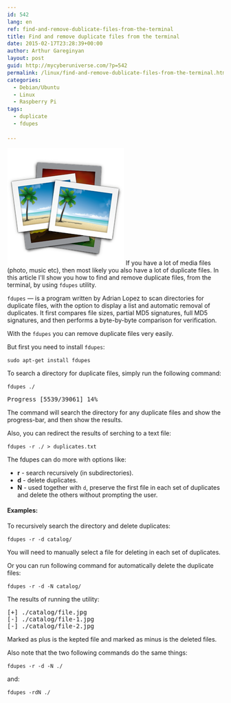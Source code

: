 ```yaml
---
id: 542
lang: en
ref: find-and-remove-dublicate-files-from-the-terminal
title: Find and remove duplicate files from the terminal
date: 2015-02-17T23:28:39+00:00
author: Arthur Gareginyan
layout: post
guid: http://mycyberuniverse.com/?p=542
permalink: /linux/find-and-remove-dublicate-files-from-the-terminal.html
categories:
  - Debian/Ubuntu
  - Linux
  - Raspberry Pi
tags:
  - duplicate
  - fdupes

---
```


![thumb](/images/duplicates.png)
If you have a lot of media files (photo, music etc), then most likely you also have a lot of duplicate files. In this article I'll show you how to find and remove duplicate files, from the terminal, by using `fdupes` utility.


`fdupes` — is a program written by Adrian Lopez to scan directories for duplicate files, with the option to display a list and automatic removal of duplicates. It first compares file sizes, partial MD5 signatures, full MD5 signatures, and then performs a byte-by-byte comparison for verification.

With the `fdupes` you can remove duplicate files very easily.

But first you need to install `fdupes`:

```
sudo apt-get install fdupes
```

To search a directory for duplicate files, simply run the following command:

```
fdupes ./
```

<pre>
Progress [5539/39061] 14%
</pre>

The command will search the directory for any duplicate files and show the progress-bar, and then show the results.

Also, you can redirect the results of serching to a text file:

```
fdupes -r ./ > duplicates.txt
```

The fdupes can do more with options like:

* **r** - search recursively (in subdirectories).
* **d** - delete duplicates.
* **N** - used together with `d`, preserve the first file in each set of duplicates and delete the others without prompting the user.

#### Examples:

To recursively search the directory and delete duplicates:

```
fdupes -r -d catalog/
```

You will need to manually select a file for deleting in each set of duplicates.

Or you can run following command for automatically delete the duplicate files:

```
fdupes -r -d -N catalog/
```

The results of running the utility:

<pre>
[+] ./catalog/file.jpg
[-] ./catalog/file-1.jpg
[-] ./catalog/file-2.jpg
</pre>

Marked as plus is the kepted file and marked as minus is the deleted files.

Also note that the two following commands do the same things:

```
fdupes -r -d -N ./
```

and:

```
fdupes -rdN ./
```
